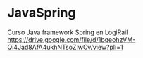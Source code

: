# JavaSpring
Curso Java framework Spring en LogiRail
https://drive.google.com/file/d/1bqeohzVM-Qi4Jad8AfA4ukhNTsoZIwCv/view?pli=1
